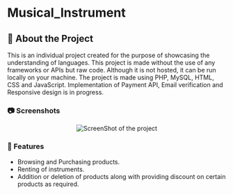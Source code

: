 # Musical_Instrument


<!-- About the Project -->
## :star2: About the Project
This is an individual project created for the purpose of showcasing the understanding of languages. This project is made without the use of any frameworks or APIs but raw code. Although it is not hosted, it can be run locally on your machine. The project is made using PHP, MySQL, HTML, CSS and JavaScript.
Implementation of Payment API, Email verification and Responsive design is in progress.

<!-- Screenshots -->
### :camera: Screenshots

<div align="center"> 
  <img src="https://i.ibb.co/7tZJxQf/Screenshot-2024-12-08-203645.png" alt="ScreenShot of the project" border="0" />
</div>



<!-- Features -->
### :dart: Features

- Browsing and Purchasing products.
- Renting of instruments.
- Addition or deletion of products along with providing discount on certain products as required.


